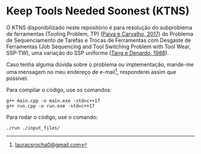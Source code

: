 # Keep Tools Needed Soonest (KTNS)

O KTNS disponibilizado neste repositório é para resolução do subproblema de ferramentas (Tooling Problem, TP) ([Paiva e Carvalho, 2017](https://doi.org/10.1016/j.cor.2017.07.013)) do Problema de Sequenciamento de Tarefas e Trocas de Ferramentas com Desgaste de Ferramentas (Job Sequencing and Tool Switching Problem with Tool Wear, SSP-TW), uma variação do SSP uniforme ([Tang e Denardo, 1988](https://www.jstor.org/stable/171322)).

Caso tenha alguma dúvida sobre o problema ou implementação, mande-me uma mensagem no meu endereço de e-mail[^1], responderei assim que possível.

Para compilar o código, use os comandos:

```
g++ main.cpp -o main.exe -std=c++17
g++ run.cpp -o run.exe -std=c++17
```

Para rodar o código, use o comando:

```
./run ./input_files/
```

[^1]: lauracsrocha0@gmail.com
